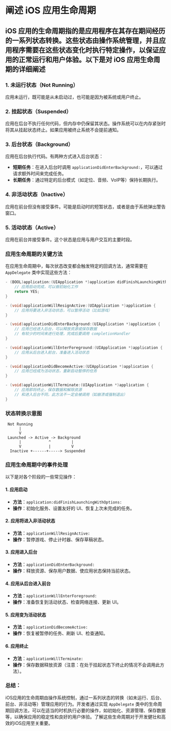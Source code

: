 # 阐述 iOS 应用生命周期

## iOS 应用的生命周期指的是应用程序在其存在期间经历的一系列状态转换。这些状态由操作系统管理，并且应用程序需要在这些状态变化时执行特定操作，以保证应用的正常运行和用户体验。以下是对 iOS 应用生命周期的详细阐述

### 1. **未运行状态（Not Running）**

应用未运行，既可能是从未启动过，也可能是因为被系统或用户终止。

### 2. **挂起状态（Suspended）**

应用在后台不执行任何代码，但内存中仍保留其状态。操作系统可以在内存紧张时将其从挂起状态终止。如果应用被终止系统不会提前通知。

### 3. **后台状态（Background）**

应用在后台执行代码。有两种方式进入后台状态：

- **短期任务**：在进入后台时调用 `applicationDidEnterBackground:`，可以通过请求额外时间来完成任务。
- **长期任务**：通过特定的后台模式（如定位、音频、VoIP等）保持长期执行。

### 4. **非活动状态（Inactive）**

应用在前台但没有接受事件。可能是启动时的短暂状态，或者是由于系统弹出警告窗口。

### 5. **活动状态（Active）**

应用在前台并接受事件。这个状态是应用与用户交互的主要时段。

### 应用生命周期的关键方法

在应用生命周期中，每次状态改变都会触发特定的回调方法，通常需要在 `AppDelegate` 类中实现这些方法：

```objective-c
- (BOOL)application:(UIApplication *)application didFinishLaunchingWithOptions:(NSDictionary *)launchOptions {
    // 应用启动完成，可以做初始化工作
    return YES;
}

- (void)applicationWillResignActive:(UIApplication *)application {
    // 应用将要进入非活动状态，可以暂停活动（比如游戏）
}

- (void)applicationDidEnterBackground:(UIApplication *)application {
    // 应用已经进入后台，可以释放资源或保存数据
    // 有较少的时间来进行处理，完成后要调用 completionHandler
}

- (void)applicationWillEnterForeground:(UIApplication *)application {
    // 应用从后台进入前台，准备进入活动状态
}

- (void)applicationDidBecomeActive:(UIApplication *)application {
    // 应用已经成为活动状态，重新启动暂停的任务
}

- (void)applicationWillTerminate:(UIApplication *)application {
    // 应用即将终止，保存数据和解除资源
    // 和进入后台不同，此方法不一定会被调用（如崩溃或强制退出）
}
```

### 状态转换示意图

```
 Not Running
      |
      V
 Launched -> Active -> Background
      |            ^         |
      V            |         V
  Inactive +------+-----> Suspended
```

### 应用生命周期中的事件处理

以下是对各个阶段的一些常见操作：

#### 1. **应用启动**

- **方法**：`application:didFinishLaunchingWithOptions:`
- **操作**：初始化服务、设置友好的 UI、恢复上次未完成的任务。

#### 2. **应用将进入非活动状态**

- **方法**：`applicationWillResignActive:`
- **操作**：暂停游戏、停止计时器、保存草稿状态。

#### 3. **应用进入后台**

- **方法**：`applicationDidEnterBackground:`
- **操作**：释放资源、保存用户数据、使应用状态保持当前状态。

#### 4. **应用从后台进入前台**

- **方法**：`applicationWillEnterForeground:`
- **操作**：准备恢复到活动状态、检查网络连接、更新 UI。

#### 5. **应用变为活动状态**

- **方法**：`applicationDidBecomeActive:`
- **操作**：恢复被暂停的任务、刷新 UI、检查通知。

#### 6. **应用终止**

- **方法**：`applicationWillTerminate:`
- **操作**：保存数据释放资源（注意：在处于挂起状态下终止的情况不会调用此方法）。

### **总结：**

iOS应用的生命周期由操作系统控制，通过一系列状态的转换（如未运行、后台、前台、非活动等）管理应用的行为。开发者通过实现 `AppDelegate` 类中的生命周期回调方法，可以在适当的时机执行必要的操作，如初始化、资源管理、保存数据等，以确保应用的稳定性和良好的用户体验。了解这些生命周期对于开发健壮和高效的iOS应用至关重要。